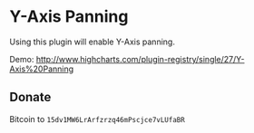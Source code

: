 Y-Axis Panning
=======================

Using this plugin will enable Y-Axis panning.

Demo: http://www.highcharts.com/plugin-registry/single/27/Y-Axis%20Panning

Donate
---
Bitcoin to <code>15dv1MW6LrArfzrzq46mPscjce7vLUfaBR</code>
